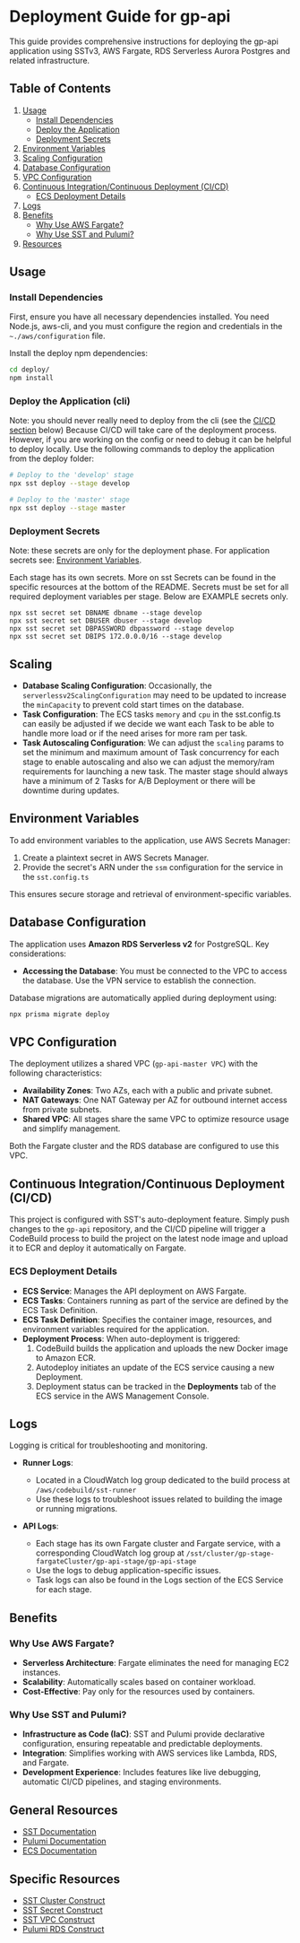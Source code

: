 # Deployment Guide for gp-api

This guide provides comprehensive instructions for deploying the gp-api application using SSTv3, AWS Fargate, RDS Serverless Aurora Postgres and related infrastructure.

## Table of Contents

1. [Usage](#usage)
   - [Install Dependencies](#install-dependencies)
   - [Deploy the Application](#deploy-the-application)
   - [Deployment Secrets](#deployment-secrets)
2. [Environment Variables](#environment-variables)
3. [Scaling Configuration](#scaling)
4. [Database Configuration](#database-configuration)
5. [VPC Configuration](#vpc-configuration)
6. [Continuous Integration/Continuous Deployment (CI/CD)](#continuous-integrationcontinuous-deployment-cicd)
   - [ECS Deployment Details](#ecs-deployment-details)
7. [Logs](#logs)
8. [Benefits](#benefits)
   - [Why Use AWS Fargate?](#why-use-aws-fargate)
   - [Why Use SST and Pulumi?](#why-use-sst-and-pulumi)
9. [Resources](#resources)

## Usage

### Install Dependencies

First, ensure you have all necessary dependencies installed. You need Node.js, aws-cli, and you must configure the region and credentials in the `~./aws/configuration` file.

Install the deploy npm dependencies:

```bash
cd deploy/
npm install
```

### Deploy the Application (cli)

Note: you should never really need to deploy from the cli (see the [CI/CD section](#continuous-integrationcontinuous-deployment-cicd) below)
Because CI/CD will take care of the deployment process.
However, if you are working on the config or need to debug it can be helpful to deploy locally.
Use the following commands to deploy the application from the deploy folder:

```bash
# Deploy to the 'develop' stage
npx sst deploy --stage develop

# Deploy to the 'master' stage
npx sst deploy --stage master
```

### Deployment Secrets

Note: these secrets are only for the deployment phase. For application secrets see: [Environment Variables](#environment-variables).

Each stage has its own secrets. More on sst Secrets can be found in the specific resources at the bottom of the README. Secrets must be set for all required deployment variables per stage. Below are EXAMPLE secrets only.

```
npx sst secret set DBNAME dbname --stage develop
npx sst secret set DBUSER dbuser --stage develop
npx sst secret set DBPASSWORD dbpassword --stage develop
npx sst secret set DBIPS 172.0.0.0/16 --stage develop
```

## Scaling

- **Database Scaling Configuration**: Occasionally, the `serverlessv2ScalingConfiguration` may need to be updated to increase the `minCapacity` to prevent cold start times on the database.
- **Task Configuration**: The ECS tasks `memory` and `cpu` in the sst.config.ts can easily be adjusted if we decide we want each Task to be able to handle more load or if the need arises for more ram per task.
- **Task Autoscaling Configuration**: We can adjust the `scaling` params to set the minimum and maximum amount of Task concurrency for each stage to enable autoscaling and also we can adjust the memory/ram requirements for launching a new task. The master stage should always have a minimum of 2 Tasks for A/B Deployment or there will be downtime during updates.

## Environment Variables

To add environment variables to the application, use AWS Secrets Manager:

1. Create a plaintext secret in AWS Secrets Manager.
2. Provide the secret's ARN under the `ssm` configuration for the service in the `sst.config.ts`

This ensures secure storage and retrieval of environment-specific variables.

## Database Configuration

The application uses **Amazon RDS Serverless v2** for PostgreSQL. Key considerations:

- **Accessing the Database**: You must be connected to the VPC to access the database. Use the VPN service to establish the connection.

Database migrations are automatically applied during deployment using:

```bash
npx prisma migrate deploy
```

## VPC Configuration

The deployment utilizes a shared VPC (`gp-api-master VPC`) with the following characteristics:

- **Availability Zones**: Two AZs, each with a public and private subnet.
- **NAT Gateways**: One NAT Gateway per AZ for outbound internet access from private subnets.
- **Shared VPC**: All stages share the same VPC to optimize resource usage and simplify management.

Both the Fargate cluster and the RDS database are configured to use this VPC.

## Continuous Integration/Continuous Deployment (CI/CD)

This project is configured with SST's auto-deployment feature. Simply push changes to the `gp-api` repository, and the CI/CD pipeline will trigger a CodeBuild process to build the project on the latest node image and upload it to ECR and deploy it automatically on Fargate.

### ECS Deployment Details

- **ECS Service**: Manages the API deployment on AWS Fargate.
- **ECS Tasks**: Containers running as part of the service are defined by the ECS Task Definition.
- **ECS Task Definition**: Specifies the container image, resources, and environment variables required for the application.
- **Deployment Process**: When auto-deployment is triggered:
  1. CodeBuild builds the application and uploads the new Docker image to Amazon ECR.
  2. Autodeploy initiates an update of the ECS service causing a new Deployment.
  3. Deployment status can be tracked in the **Deployments** tab of the ECS service in the AWS Management Console.

## Logs

Logging is critical for troubleshooting and monitoring.

- **Runner Logs**:

  - Located in a CloudWatch log group dedicated to the build process at `/aws/codebuild/sst-runner`
  - Use these logs to troubleshoot issues related to building the image or running migrations.

- **API Logs**:
  - Each stage has its own Fargate cluster and Fargate service, with a corresponding CloudWatch log group at `/sst/cluster/gp-stage-fargateCluster/gp-api-stage/gp-api-stage`
  - Use the logs to debug application-specific issues.
  - Task logs can also be found in the Logs section of the ECS Service for each stage.

## Benefits

### Why Use AWS Fargate?

- **Serverless Architecture**: Fargate eliminates the need for managing EC2 instances.
- **Scalability**: Automatically scales based on container workload.
- **Cost-Effective**: Pay only for the resources used by containers.

### Why Use SST and Pulumi?

- **Infrastructure as Code (IaC)**: SST and Pulumi provide declarative configuration, ensuring repeatable and predictable deployments.
- **Integration**: Simplifies working with AWS services like Lambda, RDS, and Fargate.
- **Development Experience**: Includes features like live debugging, automatic CI/CD pipelines, and staging environments.

## General Resources

- [SST Documentation](https://sst.dev)
- [Pulumi Documentation](https://www.pulumi.com)
- [ECS Documentation](https://docs.aws.amazon.com/ecs/)

## Specific Resources

- [SST Cluster Construct](https://sst.dev/docs/component/aws/cluster)
- [SST Secret Construct](https://sst.dev/docs/component/secret/)
- [SST VPC Construct](https://sst.dev/docs/component/aws/vpc)
- [Pulumi RDS Construct](https://www.pulumi.com/registry/packages/aws/api-docs/rds/cluster/)
